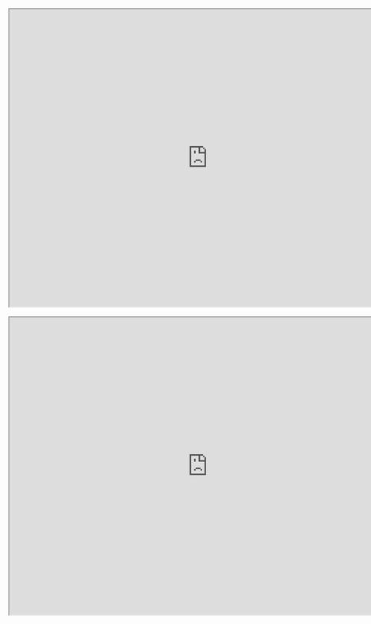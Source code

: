 
<div style="text-align: center;"><iframe width="800" height="600" src="https://www.youtube.com/embed/Q4cti4NylO8" ></iframe></div>
<br>
<div style="text-align: center;"><iframe width="800" height="600" src="https://www.youtube.com/embed/ekzdEnr4UMA" ></iframe></div>
